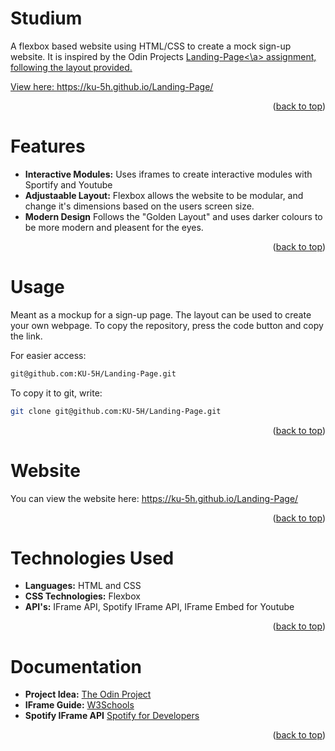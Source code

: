 <!-- ABOUT THE PROJECT -->
# Studium
A flexbox based website using HTML/CSS to create a mock sign-up website. It is inspired by the Odin Projects <a href="https://www.theodinproject.com/lessons/foundations-landing-page">Landing-Page<\a> assignment, following the layout provided. 

View here: https://ku-5h.github.io/Landing-Page/
<p align="right">(<a href="#readme-top">back to top</a>)</p>

<!-- Features -->
# Features

- **Interactive Modules:** Uses iframes to create interactive modules with Sportify and Youtube
- **Adjustaable Layout:** Flexbox allows the website to be modular, and change it's dimensions based on the users screen size.
- **Modern Design** Follows the "Golden Layout" and uses darker colours to be more modern and pleasent for the eyes.
<p align="right">(<a href="#readme-top">back to top</a>)</p>

<!-- USAGE EXAMPLES -->
# Usage
Meant as a mockup for a sign-up page. The layout can be used to create your own webpage. To copy the repository, press the code button and copy the link. 

For easier access:
```sh
git@github.com:KU-5H/Landing-Page.git
```

To copy it to git, write:
```sh
git clone git@github.com:KU-5H/Landing-Page.git
```
<p align="right">(<a href="#readme-top">back to top</a>)</p>

# Website
You can view the website here: https://ku-5h.github.io/Landing-Page/
<p align="right">(<a href="#readme-top">back to top</a>)</p>

# Technologies Used
- **Languages:** HTML and CSS
- **CSS Technologies:** Flexbox
- **API's:** IFrame API, Spotify IFrame API, IFrame Embed for Youtube
<p align="right">(<a href="#readme-top">back to top</a>)</p>

# Documentation
- **Project Idea:** <a href="https://www.theodinproject.com/lessons/foundations-landing-page">The Odin Project</a>
- **IFrame Guide:** <a href="https://www.w3schools.com/tags/tag_iframe.ASP"> W3Schools</a>
- **Spotify IFrame API** <a href="https://developer.spotify.com/documentation/embeds/references/iframe-api">Spotify for Developers</a>
<p align="right">(<a href="#readme-top">back to top</a>)</p>
